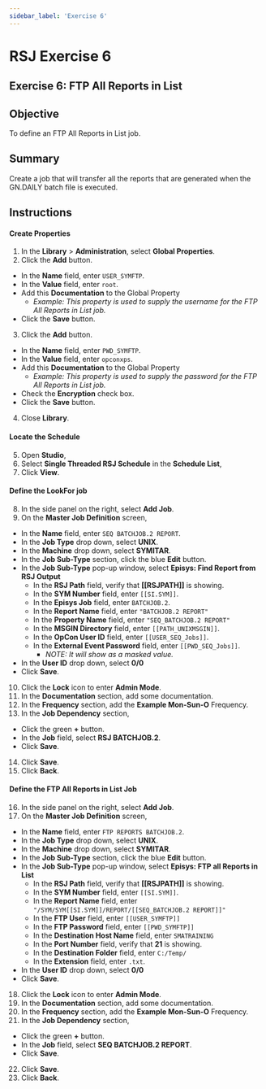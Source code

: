 ```yaml
---
sidebar_label: 'Exercise 6'
---
```


# RSJ Exercise 6

## Exercise 6: FTP All Reports in List

## Objective

To define an FTP All Reports in List job.

## Summary

Create a job that will transfer all the reports that are generated when the GN.DAILY batch file is executed.

## Instructions

#### Create Properties

1. In the **Library** > **Administration**, select **Global Properties**.
2. Click the **Add** button.
  * In the **Name** field, enter ```USER_SYMFTP```.
  * In the **Value** field, enter ```root```.
  * Add this **Documentation** to the Global Property
    * _Example: This property is used to supply the username for the FTP All Reports in List job._
  * Click the **Save** button.
3. Click the **Add** button.
  * In the **Name** field, enter ```PWD_SYMFTP```.
  * In the **Value** field, enter ```opconxps```.
  * Add this **Documentation** to the Global Property
    * _Example: This property is used to supply the password for the FTP All Reports in List job._
  * Check the **Encryption** check box.
  * Click the **Save** button.
4. Close **Library**.

#### Locate the Schedule

5. Open **Studio**,
6. Select **Single Threaded RSJ Schedule** in the **Schedule List**,
7. Click **View**.

#### Define the LookFor job

8. In the side panel on the right, select **Add Job**.
9. On the **Master Job Definition** screen,
  * In the **Name** field, enter ```SEQ BATCHJOB.2 REPORT```.
  * In the **Job Type** drop down, select **UNIX**.
  * In the **Machine** drop down, select **SYMITAR**.
  * In the **Job Sub-Type** section, click the blue **Edit** button.
  * In the **Job Sub-Type** pop-up window, select **Episys: Find Report from RSJ Output**
    * In the **RSJ Path** field, verify that **[[RSJPATH]]** is showing.
    * In the **SYM Number** field, enter ```[[SI.SYM]]```.
    * In the **Episys Job** field, enter ```BATCHJOB.2```.
    * In the **Report Name** field, enter ```"BATCHJOB.2 REPORT"```
    * In the **Property Name** field, enter ```"SEQ_BATCHJOB.2 REPORT"```
    * In the **MSGIN Directory** field, enter ```[[PATH_UNIXMSGIN]]```.
    * In the **OpCon User ID** field, enter ```[[USER_SEQ_Jobs]]```.
    * In the **External Event Password** field, enter ```[[PWD_SEQ_Jobs]]```.
      * _NOTE: It will show as a masked value._
  * In the **User ID** drop down, select **0/0**
  * Click **Save**.
10. Click the **Lock** icon to enter **Admin Mode**.
11. In the **Documentation** section, add some documentation.
12. In the **Frequency** section, add the **Example Mon-Sun-O** Frequency.
13. In the **Job Dependency** section,
  * Click the green **+** button.
  * In the **Job** field, select **RSJ BATCHJOB.2**.
  * Click **Save**.
14. Click **Save**.
15. Click **Back**.

#### Define the FTP All Reports in List Job

16. In the side panel on the right, select **Add Job**.
17. On the **Master Job Definition** screen,
  * In the **Name** field, enter ```FTP REPORTS BATCHJOB.2```.
  * In the **Job Type** drop down, select **UNIX**.
  * In the **Machine** drop down, select **SYMITAR**.
  * In the **Job Sub-Type** section, click the blue **Edit** button.
  * In the **Job Sub-Type** pop-up window, select **Episys: FTP all Reports in List**
    * In the **RSJ Path** field, verify that **[[RSJPATH]]** is showing.
    * In the **SYM Number** field, enter ```[[SI.SYM]]```.
    * In the **Report Name** field, enter ```"/SYM/SYM[[SI.SYM]]/REPORT/[[SEQ_BATCHJOB.2 REPORT]]"```
    * In the **FTP User** field, enter ```[[USER_SYMFTP]]```
    * In the **FTP Password** field, enter ```[[PWD_SYMFTP]]```
    * In the **Destination Host Name** field, enter ```SMATRAINING```
    * In the **Port Number** field, verify that **21** is showing.
    * In the **Destination Folder** field, enter ```C:/Temp/```
    * In the **Extension** field, enter ```.txt```.
  * In the **User ID** drop down, select **0/0**
  * Click **Save**.
18. Click the **Lock** icon to enter **Admin Mode**.
19. In the **Documentation** section, add some documentation.
20. In the **Frequency** section, add the **Example Mon-Sun-O** Frequency.
21. In the **Job Dependency** section,
  * Click the green **+** button.
  * In the **Job** field, select **SEQ BATCHJOB.2 REPORT**.
  * Click **Save**.
22. Click **Save**.
23. Click **Back**.